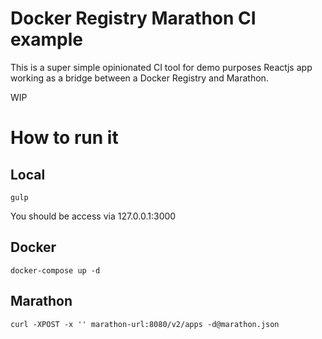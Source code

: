 Docker Registry Marathon CI example
===================================

This is a super simple opinionated CI tool for demo purposes Reactjs app working as a bridge between a Docker Registry and Marathon.

WIP

# How to run it

## Local

``` gulp ```

You should be access via 127.0.0.1:3000

## Docker

``` docker-compose up -d ```

## Marathon

``` curl -XPOST -x '' marathon-url:8080/v2/apps -d@marathon.json ``` 
